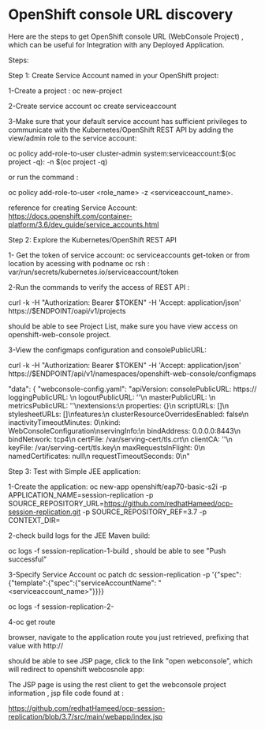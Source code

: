 OpenShift console URL discovery
===================

Here are the steps to get OpenShift console URL  (WebConsole Project) , which can be useful for Integration with any Deployed Application.

Steps:

Step 1: Create Service Account named in your OpenShift project:

1-Create a project : 
oc new-project <name-of-project>

2-Create service account 
oc create serviceaccount <name-of-service-account>

3-Make sure that your default service account has sufficient privileges to communicate with the Kubernetes/OpenShift REST API by adding the view/admin role to the service account:

oc policy add-role-to-user cluster-admin  system:serviceaccount:$(oc project -q):<name-of-service-account> -n $(oc project -q)

or run the command : 

oc policy add-role-to-user <role_name> -z <serviceaccount_name>.

reference for creating Service Account:
https://docs.openshift.com/container-platform/3.6/dev_guide/service_accounts.html



Step 2: Explore the Kubernetes/OpenShift REST API

1- Get the token of service account:
oc serviceaccounts get-token  <name-of-service-account>
or from location by acessing with podname  oc rsh <podname> : var/run/secrets/kubernetes.io/serviceaccount/token

2-Run the commands to verify the access of REST API :

curl -k     -H "Authorization: Bearer $TOKEN"     -H 'Accept: application/json'     https://$ENDPOINT/oapi/v1/projects

should be able to see Project List, make sure you have view access on openshift-web-console project.

3-View the configmaps configuration and consolePublicURL:

curl -k     -H "Authorization: Bearer $TOKEN"     -H 'Accept: application/json'     https://$ENDPOINT/api/v1/namespaces/openshift-web-console/configmaps

"data": {
        "webconsole-config.yaml": "apiVersion:   consolePublicURL: https://   loggingPublicURL: \n  logoutPublicURL: ''\n  masterPublicURL: \n  metricsPublicURL: ''\nextensions:\n  properties: {}\n  scriptURLs: []\n  stylesheetURLs: []\nfeatures:\n  clusterResourceOverridesEnabled: false\n  inactivityTimeoutMinutes: 0\nkind: WebConsoleConfiguration\nservingInfo:\n  bindAddress: 0.0.0.0:8443\n  bindNetwork: tcp4\n  certFile: /var/serving-cert/tls.crt\n  clientCA: ''\n  keyFile: /var/serving-cert/tls.key\n  maxRequestsInFlight: 0\n  namedCertificates: null\n  requestTimeoutSeconds: 0\n"
        
        
Step 3: Test with Simple JEE application: 

1-Create the application:
oc new-app openshift/eap70-basic-s2i -p APPLICATION_NAME=session-replication -p SOURCE_REPOSITORY_URL=https://github.com/redhatHameed/ocp-session-replication.git -p SOURCE_REPOSITORY_REF=3.7 -p CONTEXT_DIR=


2-check build logs for the JEE Maven build:

oc logs -f session-replication-1-build   , should be able to see "Push successful"


3-Specify Service Account
oc patch dc session-replication -p '{"spec":{"template":{"spec":{"serviceAccountName": "<serviceaccount_name>"}}}}

oc logs -f session-replication-2-
  
4-oc get route

browser, navigate to the application route you just retrieved, prefixing that value with http:// 

should be able to see JSP page, click to the link "open webconsole", which will redirect to openshift webcosnole app:

The JSP page is using the rest client to get the webconsole project information , jsp file code found at :

https://github.com/redhatHameed/ocp-session-replication/blob/3.7/src/main/webapp/index.jsp


































